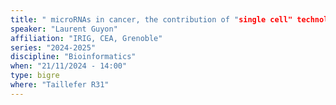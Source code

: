 ```yaml
---
title: " microRNAs in cancer, the contribution of "single cell" technology"
speaker: "Laurent Guyon"
affiliation: "IRIG, CEA, Grenoble"
series: "2024-2025"
discipline: "Bioinformatics"
when: "21/11/2024 - 14:00"
type: bigre
where: "Taillefer R31"
---
```

